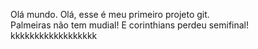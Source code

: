 Olá mundo.
Olá, esse é meu primeiro projeto git.   
 Palmeiras não tem mudial!
E corinthians  perdeu semifinal!
kkkkkkkkkkkkkkkkkk
